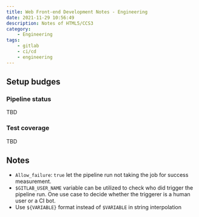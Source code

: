 ```yaml
---
title: Web Front-end Development Notes - Engineering
date: 2021-11-29 10:56:49
description: Notes of HTML5/CCS3
category:
    - Engineering
tags:
    - gitlab
    - ci/cd
    - engineering
---
```


## Setup budges

### Pipeline status

TBD

### Test coverage

TBD

## Notes

- `Allow_failure`: `true` let the pipeline run not taking the job for success measurement.
- `$GITLAB_USER_NAME` variable can be utilized to check who did trigger the pipeline run. One use case to decide whether the triggerer is a human user or a CI bot.
- Use `${VARIABLE}` format instead of `$VARIABLE` in string interpolation
